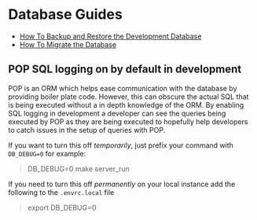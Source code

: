 # Database Guides

* [How To Backup and Restore the Development Database](how-to/backup-and-restore-dev-database.md#how-to-backup-and-restore-the-development-database)
* [How To Migrate the Database](how-to/migrate-the-database.md#how-to-migrate-the-database)

## POP SQL logging on by default in development

POP is an ORM which helps ease communication with the database by providing boiler plate code. However, this can obscure the actual SQL that is being executed without a in depth knowledge of the ORM. By enabling SQL logging in development a developer can see the queries being executed by POP as they are being executed to hopefully help developers to catch issues in the setup of queries with POP.

If you want to turn this off _temporarily_, just prefix your command with `DB_DEBUG=0` for example:

> DB_DEBUG=0 make server_run

If you need to turn this off _permanently_ on your local instance add the following to the `.envrc.local` file

> export DB_DEBUG=0
